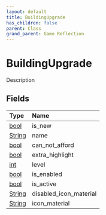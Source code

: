 ```yaml
---
layout: default
title: BuildingUpgrade
has_children: false
parent: Class
grand_parent: Game Reflection
---
```

# BuildingUpgrade
Description 

## Fields
| Type | Name |
|:-------------|:--------------|
| [bool](/game-reflection/components/bool.md) | is_new |
| [String](/game-reflection/components/string.md) | name |
| [bool](/game-reflection/components/bool.md) | can_not_afford |
| [bool](/game-reflection/components/bool.md) | extra_highlight |
| [int](/game-reflection/enums/int.md) | level |
| [bool](/game-reflection/components/bool.md) | is_enabled |
| [bool](/game-reflection/components/bool.md) | is_active |
| [String](/game-reflection/components/string.md) | disabled_icon_material |
| [String](/game-reflection/components/string.md) | icon_material |
